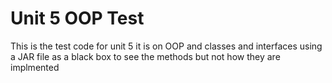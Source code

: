 # Unit 5 OOP Test
This is the test code for unit 5 it is on OOP and classes and interfaces using a JAR file as a black box to see the methods but not how they are implmented
